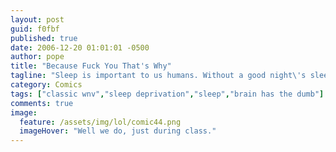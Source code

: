 ```yaml
---
layout: post
guid: f0fbf
published: true
date: 2006-12-20 01:01:01 -0500
author: pope
title: "Because Fuck You That's Why"
tagline: "Sleep is important to us humans. Without a good night\'s sleep, your brain doesn\'t work as well as it normally would, and you might make some rather poor decisions. This series of comics is exactly a result of that."
category: Comics
tags: ["classic wnv","sleep deprivation","sleep","brain has the dumb"]
comments: true 
image:
  feature: /assets/img/lol/comic44.png
  imageHover: "Well we do, just during class."
---
```


